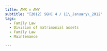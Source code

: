 ```yaml
---
title: AWX v AWY
subtitle: "[2012] SGHC 4 / 11\_January\_2012"
tags:
  - Family Law
  - Division of matrimonial assets
  - Family Law
  - Maintenance

---
```


